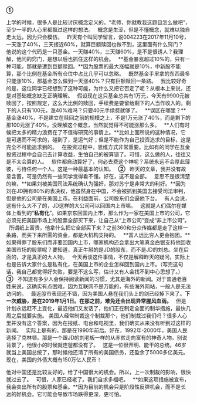 **①**
  
上学的时候，很多人是比较讨厌概念定义的。“老师，你就教我这题目怎么做吧”，至少一半的人心里都飘过这样的想法。
 
概念是生涩，但是不懂概念，就难以独自走太远，因为只会模仿。
 
昨天有个叫同学留言，说004223在2017年11月10号，一天涨了40%，三天接近60%，就算巨额赎回也做不到，这里面有什么窍门？
 
他说的这个代码是一只基金。一天赚40%，三天赚60%，是不是很诱人？我理解，他问的窍门，是想以后也抓住这样的机会。
 
**基金暴涨超过10%的，只有一种可能，那就是遭到巨额赎回。**因为股票的最大涨幅就是10%，中新股不能算，那个比例在基金所有仓位中占比几乎可以忽略。
 
既然基金手里拿的东西最多只能涨10%，那基金怎么做到一天涨40%？只有巨额赎回一条路。
 
我比较好奇的是，这位同学已经想到了这种可能，为什么又把它否定了呢？从根本上来说，还是对基础概念缺乏正确理解。
 
假设现在这只基金总共有1万元，今天有9900元被赎回了，按照规定，这么大比例的赎回，手续费是要留给剩下的人当作收入的。剩下的人只有100元，涨40%难吗？只要40元手续费就够了。
 
**误区在哪里？**基金涨40%，不是建立在赎回之前的规模之上，不是1万元涨了40%，而是剩下的那100元涨了40%。没理解这个概念，当然就觉得不可能涨那么多。
 
**人们有时候把太多的精力浪费在了不值得研究的事情上。**比如上面所说的这种情况，它是可遇而不可求的，碰到了，是运气好；但是不能作为自己投资追求的目标，这是完全不可能追求到的。
 
在投资过程中，思维方式非常重要。比如有的同学在互金投资过程中会自己去计算收益，生怕自己的被算错了。可惜，这么做的人，往往又是不太会算的人。
 
软件都自动算好了，何必去费这个神呢？系统永远不会厚此薄彼，亏待任何一个人。这是一种最基本的认知。
 
**②**
 
昨天的文章，我并没有故意含蓄，可是仍然有一些同学觉得看不懂。好在，这不是全部。
 
意思不是很清楚的嘛，**如果刘被美国司法系统确认为强奸，那对苏宁是非常大的利好。**因为刘在JD拥有80%的表决权，他虽然身在中国，不会被抓到美国去接受司法审判，但是他的公司是在美国上市。在利益面前，公司股东们会逼他下台。
 
有人会说，这有什么大不了的，JD这样的大公司可以回国内上市嘛。
 
这就是人们偶尔在媒体上看到的“**私有化**”。如果京东回国内上市，那么作为一家在美国上市的公司，它必须先把美国市场上的股票全部买下来，让自己从“上市公司”变成“非上市公司”。
 
所谓纸上富贵，他拿什么把它全部买下来？之前360和分众传媒都是走了这样一条路，而买下来所需的资金，都是大机构支持的。
 
**富人远比穷人更会抱团。**如果得罪了股东们而非要回国内上市，哪家机构还会拿出大笔真金白银支持他回收美国市场的股票呢？要知道，真正牛掰的是JD的股东，而不是JD的刘总。坐在后面的，才是真正的大人物。
 
今天再谈这件事情，不仅是解释昨天的疑问，实际上也是告诉大家什么是私有化，在美国上市的企业怎样回到国内上市。（写完这句话，我自己都觉得好失败，要是不这么写，估计又有人会找不到中心思想了。）
 
**③**
 
不知道有多少人会保持阅读新闻的习惯，尤其是海外的新闻。对于普通老百姓来说，这确实有点困难，因为互联网不是万能的，有些海外网站，一般人是无法访问的。
 
最近股市表现还不错，因为美国人悬在我们头上的剑已经掉下来了。**下一次威胁，是在2019年1月1日。在那之前，难免还会出现异常腥风血雨。**
 
但是计划永远赶不上变化，最近他们又发话了，他们正在制定全面的制华措施，最快几周之后就要实施。
美国人经常制裁这个制裁那个，他们制裁过我们吗？很多人心里并没有这个答案，因为在报纸、电台和电视里，我们确实从来没有听到过这样的新闻。
 
实际上是有的，那是在1990年前后。好在，1992年\-2000年，美国人民选择了克林顿。那是一个跟JD的刘老板一样的从赤贫走向富有的神奇人物，别说背景了，他很小的时候就连爸都没有了。
 
这是一位很开明、能干的总统。46岁就当上美国总统了，那时候他还清了所有的美国债务，还盈余了5000多亿美元。现在，美国的外债大概有150万亿人民币！
  
他对中国还是比较友好的，给了中国很大的机会。所以，上一次制裁的影响，很快就过去了。
 
可惜，人家已经老了。我们自求多福吧。
 
**如果这项措施被宣布，我会卖出所有的股票和基金。**因为目前的机会只是阶段性反弹机会，而不是长远的好机会。它可能会导致市场跌得更深，更可怕。